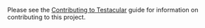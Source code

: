 Please see the [Contributing to Testacular] guide for information on contributing to this project.

[Contributing to Testacular]: https://github.com/testacular/testacular/blob/master/CONTRIBUTING.md
